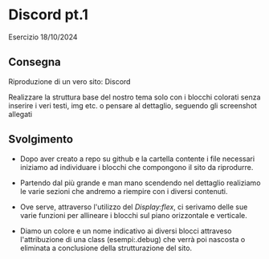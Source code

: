 Discord pt.1
===
Esercizio 18/10/2024
## Consegna

Riproduzione di un vero sito: Discord

Realizzare la struttura base del nostro tema solo con i blocchi colorati senza inserire i veri testi, img etc. o pensare al dettaglio, seguendo gli screenshot allegati

## Svolgimento
- Dopo aver creato a repo su github e la cartella contente i file necessari iniziamo ad individuare i blocchi che compongono il sito da riprodurre.

- Partendo dal più grande e man mano scendendo nel dettaglio realiziamo le varie sezioni che andremo a riempire con i diversi contenuti.

- Ove serve, attraverso l'utilizzo del *Display:flex*, ci serivamo delle sue varie funzioni per allineare i blocchi sul piano orizzontale e verticale.

- Diamo un colore e un nome indicativo ai diversi blocci attraveso l'attribuzione di una class (esempi:.debug) che verrà poi nascosta o eliminata a conclusione della strutturazione del sito.
